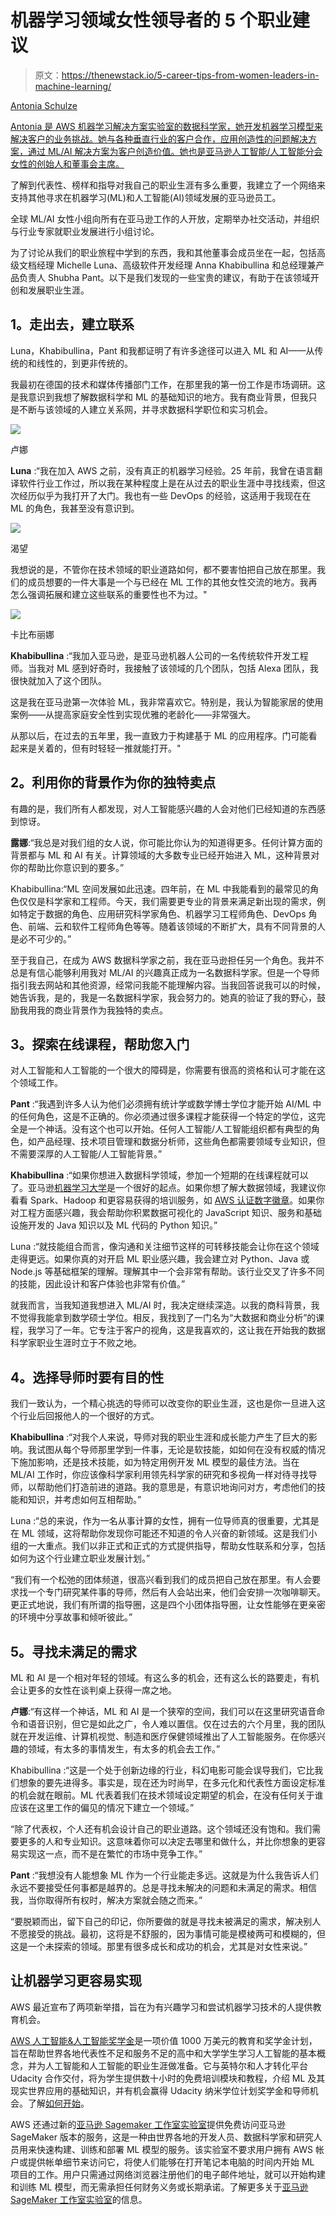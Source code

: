 # 机器学习领域女性领导者的 5 个职业建议

> 原文：<https://thenewstack.io/5-career-tips-from-women-leaders-in-machine-learning/>

[](https://de.linkedin.com/in/antonia-schulze)

[Antonia Schulze](https://de.linkedin.com/in/antonia-schulze)

[Antonia 是 AWS 机器学习解决方案实验室的数据科学家，她开发机器学习模型来解决客户的业务挑战。她与各种垂直行业的客户合作，应用创造性的问题解决方案，通过 ML/AI 解决方案为客户创造价值。她也是亚马逊人工智能/人工智能分会女性的创始人和董事会主席。](https://de.linkedin.com/in/antonia-schulze)

[](https://de.linkedin.com/in/antonia-schulze)[](https://de.linkedin.com/in/antonia-schulze)

了解到代表性、榜样和指导对我自己的职业生涯有多么重要，我建立了一个网络来支持其他寻求在机器学习(ML)和人工智能(AI)领域发展的亚马逊员工。

全球 ML/AI 女性小组向所有在亚马逊工作的人开放，定期举办社交活动，并组织与行业专家就职业发展进行小组讨论。

为了讨论从我们的职业旅程中学到的东西，我和其他董事会成员坐在一起，包括高级文档经理 Michelle Luna、高级软件开发经理 Anna Khabibullina 和总经理兼产品负责人 Shubha Pant。以下是我们发现的一些宝贵的建议，有助于在该领域开创和发展职业生涯。

## **1。走出去，建立联系**

Luna，Khabibullina，Pant 和我都证明了有许多途径可以进入 ML 和 AI——从传统的和线性的，到更非传统的。

我最初在德国的技术和媒体传播部门工作，在那里我的第一份工作是市场调研。这是我意识到我想了解数据科学和 ML 的基础知识的地方。我有商业背景，但我只是不断与该领域的人建立关系网，并寻求数据科学职位和实习机会。

![](img/b1ed8de3e5a7ca5b5570b24425bae86a.png)

卢娜

**Luna** :“我在加入 AWS 之前，没有真正的机器学习经验。25 年前，我曾在语言翻译软件行业工作过，所以我在某种程度上是在从过去的职业生涯中寻找线索，但这次经历似乎为我打开了大门。我也有一些 DevOps 的经验，这适用于我现在在 ML 的角色，我甚至没有意识到。

![](img/c3c99a27203390c7d497527c76d00d88.png)

渴望

我想说的是，不管你在技术领域的职业道路如何，都不要害怕把自己放在那里。我们的成员想要的一件大事是一个与已经在 ML 工作的其他女性交流的地方。我再怎么强调拓展和建立这些联系的重要性也不为过。"

![](img/096ebc01e84bb9901ac55db943260fac.png)

卡比布丽娜

**Khabibullina** :“我加入亚马逊，是亚马逊机器人公司的一名传统软件开发工程师。当我对 ML 感到好奇时，我接触了该领域的几个团队，包括 Alexa 团队，我很快就加入了这个团队。

这是我在亚马逊第一次体验 ML，我非常喜欢它。特别是，我认为智能家居的使用案例——从提高家庭安全性到实现优雅的老龄化——非常强大。

从那以后，在过去的五年里，我一直致力于构建基于 ML 的应用程序。门可能看起来是关着的，但有时轻轻一推就能打开。"

## **2。利用你的背景作为你的独特卖点**

有趣的是，我们所有人都发现，对人工智能感兴趣的人会对他们已经知道的东西感到惊讶。

**露娜**:“我总是对我们组的女人说，你可能比你认为的知道得更多。任何计算方面的背景都与 ML 和 AI 有关。计算领域的大多数专业已经开始进入 ML，这种背景对你的帮助比你意识到的要多。”

Khabibullina:“ML 空间发展如此迅速。四年前，在 ML 中我能看到的最常见的角色仅仅是科学家和工程师。今天，我们需要更专业的背景来满足新出现的需求，例如特定于数据的角色、应用研究科学家角色、机器学习工程师角色、DevOps 角色、前端、云和软件工程师角色等等。随着该领域的不断扩大，具有不同背景的人是必不可少的。”

至于我自己，在成为 AWS 数据科学家之前，我在亚马逊担任另一个角色。我并不总是有信心能够利用我对 ML/AI 的兴趣真正成为一名数据科学家。但是一个导师指引我去网站和其他资源，经常问我能不能理解内容。当我回答说我可以的时候，她告诉我，是的，我是一名数据科学家，我会努力的。她真的验证了我的野心，鼓励我用我的商业背景作为我独特的卖点。

## **3。探索在线课程，帮助您入门**

对人工智能和人工智能的一个很大的障碍是，你需要有很高的资格和认可才能在这个领域工作。

**Pant** :“我遇到许多人认为他们必须拥有统计学或数学博士学位才能开始 AI/ML 中的任何角色，这是不正确的。你必须通过很多课程才能获得一个特定的学位，这完全是一个神话。没有这个也可以开始。任何人工智能/人工智能组织都有典型的角色，如产品经理、技术项目管理和数据分析师，这些角色都需要领域专业知识，但不需要深厚的人工智能/人工智能背景。”

**Khabibullina** :“如果你想进入数据科学领域，参加一个短期的在线课程就可以了。亚马逊[机器学习大学](https://aws.amazon.com/ru/machine-learning/mlu/)是一个很好的起点。如果你想了解大数据领域，我建议你看看 Spark、Hadoop 和更容易获得的培训服务，如 [AWS 认证数字徽章](https://aws.amazon.com/certification/certification-digital-badges/)。如果你对工程方面感兴趣，我会帮助你积累数据可视化的 JavaScript 知识、服务和基础设施开发的 Java 知识以及 ML 代码的 Python 知识。”

Luna :“就技能组合而言，像沟通和关注细节这样的可转移技能会让你在这个领域走得更远。如果你真的对开启 ML 职业感兴趣，我会建立对 Python、Java 或 Node.js 等基础框架的理解。理解其中一个会非常有帮助。该行业交叉了许多不同的技能，因此设计和客户体验也非常有价值。”

就我而言，当我知道我想进入 ML/AI 时，我决定继续深造。以我的商科背景，我不觉得我能拿到数学硕士学位。相反，我找到了一门名为“大数据和商业分析”的课程，我学习了一年。它专注于客户的视角，这是我喜欢的，这让我在开始我的数据科学家职业生涯时立于不败之地。

## **4。选择导师时要有目的性**

我们一致认为，一个精心挑选的导师可以改变你的职业生涯，这也是你一旦进入这个行业后回报他人的一个很好的方式。

**Khabibullina** :“对我个人来说，导师对我的职业生涯和成长能力产生了巨大的影响。我试图从每个导师那里学到一件事，无论是软技能，如如何在没有权威的情况下施加影响，还是技术技能，如为特定用例开发 ML 模型的最佳方法。当在 ML/AI 工作时，你应该像科学家利用领先科学家的研究和多视角一样对待寻找导师，以帮助他们打造前进的道路。我的意思是，有意识地询问对方，考虑他们的技能和知识，并考虑如何互相帮助。”

Luna :“总的来说，作为一名从事计算的女性，拥有一位导师真的很重要，尤其是在 ML 领域，这将帮助你发现你可能还不知道的令人兴奋的新领域。这是我们小组的一大重点。我们以非正式和正式的方式提供指导，帮助女性联系和分享，包括如何为这个行业建立职业发展计划。”

“我们有一个松弛的团体频道，很高兴看到我们的成员把自己放在那里。有人会要求找一个专门研究某件事的导师，然后有人会站出来，他们会安排一次咖啡聊天。更正式地说，我们有所谓的指导圈，这是四个小团体指导圈，让女性能够在更亲密的环境中分享故事和倾听彼此。”

## **5。寻找未满足的需求**

ML 和 AI 是一个相对年轻的领域。有这么多的机会，还有这么长的路要走，有机会让更多的女性在谈判桌上获得一席之地。

**卢娜**:“有这样一个神话，ML 和 AI 是一个狭窄的空间，我们可以在这里研究语音命令和语音识别，但它是如此之广，令人难以置信。仅在过去的六个月里，我的团队就在开发运维、计算机视觉、制造和医疗保健领域推出了人工智能服务。在你感兴趣的领域，有太多的事情发生，有太多的机会去工作。”

Khabibullina :“这是一个处于创新边缘的行业，科幻电影可能会误导我们，它比我们想象的要先进得多。事实是，现在还为时尚早，在多元化和代表性方面设定标准的机会就在眼前。ML 代表着我们在技术领域设定期望的机会，在没有任何关于谁应该在这里工作的偏见的情况下建立一个领域。”

“除了代表权，个人还有机会设计自己的职业道路。这个领域还没有饱和。我们需要更多的人和专业知识。这意味着你可以决定去哪里和做什么，并比你想象的更容易实现这一点，而不是在繁忙的市场中竞争工作。”

**Pant** :“我想没有人能想象 ML 作为一个行业能走多远。这就是为什么我告诉人们永远不要接受任何事都是越界的。总是寻找未解决的问题和未满足的需求。相信我，当你取得所有权时，解决方案就会随之而来。”

“要脱颖而出，留下自己的印记，你所要做的就是寻找未被满足的需求，解决别人不愿接受的挑战。最初，这将是不舒服的，因为事情可能是模棱两可和模糊的，但这是一个未探索的领域。那里有很多成长和成功的机会，尤其是对女性来说。”

## **让机器学习更容易实现**

AWS 最近宣布了两项新举措，旨在为有兴趣学习和尝试机器学习技术的人提供教育机会。

[AWS 人工智能&人工智能奖学金](https://aws.amazon.com/machine-learning/scholarship/)是一项价值 1000 万美元的教育和奖学金计划，旨在帮助世界各地代表性不足和服务不足的高中和大学学生学习人工智能的基本概念，并为人工智能和人工智能的职业生涯做准备。它与英特尔和人才转化平台 Udacity 合作交付，将为学生提供数十小时的免费培训模块和教程，介绍 ML 及其现实世界应用的基础知识，并有机会赢得 Udacity 纳米学位计划奖学金和导师机会。了解[如何开始](https://aws.amazon.com/machine-learning/scholarship/)。

AWS 还通过新的[亚马逊 Sagemaker 工作室实验室](https://aws.amazon.com/sagemaker/studio-lab/)提供免费访问亚马逊 SageMaker 版本的服务，这是一种由世界各地的开发人员、数据科学家和研究人员用来快速构建、训练和部署 ML 模型的服务。该实验室不要求用户拥有 AWS 帐户或提供帐单细节来访问它，将使人们能够在打开笔记本电脑的时间内开始 ML 项目的工作。用户只需通过网络浏览器注册他们的电子邮件地址，就可以开始构建和训练 ML 模型，而无需承担任何财务义务或长期承诺。了解更多关于[亚马逊 SageMaker 工作室实验室](https://aws.amazon.com/sagemaker/studio-lab/)的信息。

<svg xmlns:xlink="http://www.w3.org/1999/xlink" viewBox="0 0 68 31" version="1.1"><title>Group</title> <desc>Created with Sketch.</desc></svg>